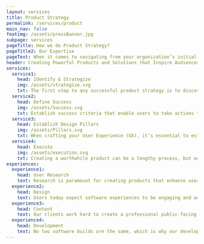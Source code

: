 ```yaml
---
layout: services
title: Product Strategy
permalink: /services/product
main_nav: false
featimg: /assets/pressBanner.jpg
subpage: services
pageTitle: How we do Product Strategy?
pageTitle2: Our Expertise
pageText: When it comes to navigating from your organization’s initial concept to finalized product delivery, we’re experts. By creating products driven by user outcomes, instead of features, we can empower your users to take actions that meet and exceed your organizational goals.
header: Creating Powerful Products and Solutions that Inspire Audiences.
services:
  service1:
    head: Identify & Strategize
    img: /assets/strategize.svg
    txt: The first step to any successful product strategy is to discover the root of your organization’s issue and identify solutions that scale past the projected life of the product. Our team can help you build a flexible roadmap that blend business goals with customer goals and allows your project to quickly pivot.
  service2:
    head: Define Success
    img: /assets/Success.svg
    txt: Establish success criteria that enable users to take actions that freely align with organizational objectives and choose the best medium for your organization’s project, from mobile first to native applications. Success criteria are critical to achieving the objectives of your project. We establish success criteria that measure the value your customer and business is going to receive, focuses on the product and its specific features, and assesses change in your customers' actions and behavior.
  service3:
    head: Establish Design Pillars
    img: /assets/Pillars.svg
    txt: When crafting your User Experience (UX), it’s essential to establish core elements of the product and build them to support the product’s fundamental objective. By creating intuitive interfaces absent of feature bloat, we can enable your target audience intuitively discover, use, and explore your products.
  service4:
    head: Execute
    img: /assets/execution.svg
    txt: Creating a worthwhile product can be a lengthy process, but our team can help you cross the resource consuming chasm between strategy and execution. By prioritizing the riskiest product assumptions to build, evaluate, and iterate quickly we can strengthen solutions to ultimately deliver the best version of the final product quickly and efficiently.
experiences:
  experience1:
    head: User Research
    text: Research is paramount for creating products that enhance users day-to-day tasks. Our team learns everything we can about the users by asking questions, identifying and proving or disproving our assumptions, finding commonalities across users, and recognizing their needs, goals, and mental models. Activities include - Ethnographic study, Stakeholder interviews/workshops, Sector and competitor analysis, Journey mapping, Usability testing, Heuristic analysis. 
  experience2:
    head: Design
    text: Users today expect software experiences to be engaging and accessible, which is why people are at the heart of our design. Whether we’re creating User Interfaces from scratch, or redesigning existing products, our team of UX designers are fluent in translating a client’s needs into an easy, intuitive user experience. 
  experience3:  
    head: Content
    text: Our clients work hard to create a professional public-facing image for their organization, so we work hard to emulate that experience in our products. Our content strategies guide users to take natural behaviors that align with our client’s end goals using established best practices, accessible plain language, and highly measured interaction.
  experience4: 
    head: Development
    text: No two software builds are the same, which is why our development processes are based on flexible microservices-based architecture. As true Agile evangelists, our developers are adaptable; quick to pivot, yet experienced enough to build secure, stable platforms that scale past the projected life of the product. We are proponents of open source and resist vendor lock-in.
---
```

